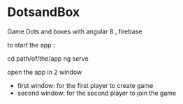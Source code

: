 # DotsandBox
Game Dots and boxes with angular 8 , firebase

to start the app : 

cd path/of/the/app
ng serve

open the app in 2 window
 - first window: for the first player to create game
 - second window: for the second player to join the game 
 

 
 
 
 
 
